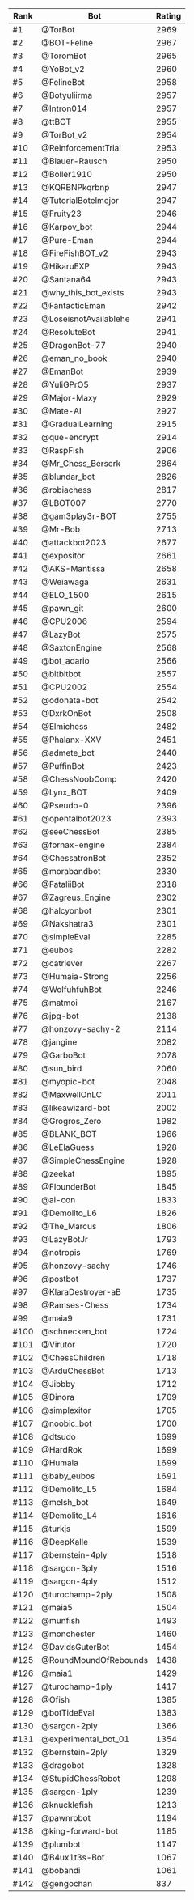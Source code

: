 Rank|Bot|Rating
---|---|---
#1|@TorBot|2969
#2|@BOT-Feline|2967
#3|@ToromBot|2965
#4|@YoBot_v2|2960
#5|@FelineBot|2958
#6|@Botyuliirma|2957
#7|@Intron014|2957
#8|@ttBOT|2955
#9|@TorBot_v2|2954
#10|@ReinforcementTrial|2953
#11|@Blauer-Rausch|2950
#12|@Boller1910|2950
#13|@KQRBNPkqrbnp|2947
#14|@TutorialBotelmejor|2947
#15|@Fruity23|2946
#16|@Karpov_bot|2944
#17|@Pure-Eman|2944
#18|@FireFishBOT_v2|2943
#19|@HikaruEXP|2943
#20|@Santana64|2943
#21|@why_this_bot_exists|2943
#22|@FantacticEman|2942
#23|@LoseisnotAvailablehe|2941
#24|@ResoluteBot|2941
#25|@DragonBot-77|2940
#26|@eman_no_book|2940
#27|@EmanBot|2939
#28|@YuliGPrO5|2937
#29|@Major-Maxy|2929
#30|@Mate-AI|2927
#31|@GradualLearning|2915
#32|@que-encrypt|2914
#33|@RaspFish|2906
#34|@Mr_Chess_Berserk|2864
#35|@blundar_bot|2826
#36|@robiachess|2817
#37|@LBOT007|2770
#38|@gam3play3r-BOT|2755
#39|@Mr-Bob|2713
#40|@attackbot2023|2677
#41|@expositor|2661
#42|@AKS-Mantissa|2658
#43|@Weiawaga|2631
#44|@ELO_1500|2615
#45|@pawn_git|2600
#46|@CPU2006|2594
#47|@LazyBot|2575
#48|@SaxtonEngine|2568
#49|@bot_adario|2566
#50|@bitbitbot|2557
#51|@CPU2002|2554
#52|@odonata-bot|2542
#53|@DxrkOnBot|2508
#54|@Elmichess|2482
#55|@Phalanx-XXV|2451
#56|@admete_bot|2440
#57|@PuffinBot|2423
#58|@ChessNoobComp|2420
#59|@Lynx_BOT|2409
#60|@Pseudo-0|2396
#61|@opentalbot2023|2393
#62|@seeChessBot|2385
#63|@fornax-engine|2384
#64|@ChessatronBot|2352
#65|@morabandbot|2330
#66|@FataliiBot|2318
#67|@Zagreus_Engine|2302
#68|@halcyonbot|2301
#69|@Nakshatra3|2301
#70|@simpleEval|2285
#71|@eubos|2282
#72|@catriever|2267
#73|@Humaia-Strong|2256
#74|@WolfuhfuhBot|2246
#75|@matmoi|2167
#76|@jpg-bot|2138
#77|@honzovy-sachy-2|2114
#78|@jangine|2082
#79|@GarboBot|2078
#80|@sun_bird|2060
#81|@myopic-bot|2048
#82|@MaxwellOnLC|2011
#83|@likeawizard-bot|2002
#84|@Grogros_Zero|1982
#85|@BLANK_BOT|1966
#86|@LeElaGuess|1928
#87|@SimpleChessEngine|1928
#88|@zeekat|1895
#89|@FlounderBot|1845
#90|@ai-con|1833
#91|@Demolito_L6|1826
#92|@The_Marcus|1806
#93|@LazyBotJr|1793
#94|@notropis|1769
#95|@honzovy-sachy|1746
#96|@postbot|1737
#97|@KlaraDestroyer-aB|1735
#98|@Ramses-Chess|1734
#99|@maia9|1731
#100|@schnecken_bot|1724
#101|@Virutor|1720
#102|@ChessChildren|1718
#103|@ArduChessBot|1713
#104|@Jibbby|1712
#105|@Dinora|1709
#106|@simplexitor|1705
#107|@noobic_bot|1700
#108|@dtsudo|1699
#109|@HardRok|1699
#110|@Humaia|1699
#111|@baby_eubos|1691
#112|@Demolito_L5|1684
#113|@melsh_bot|1649
#114|@Demolito_L4|1616
#115|@turkjs|1599
#116|@DeepKalle|1539
#117|@bernstein-4ply|1518
#118|@sargon-3ply|1516
#119|@sargon-4ply|1512
#120|@turochamp-2ply|1508
#121|@maia5|1504
#122|@munfish|1493
#123|@monchester|1460
#124|@DavidsGuterBot|1454
#125|@RoundMoundOfRebounds|1438
#126|@maia1|1429
#127|@turochamp-1ply|1417
#128|@Ofish|1385
#129|@botTideEval|1383
#130|@sargon-2ply|1366
#131|@experimental_bot_01|1354
#132|@bernstein-2ply|1329
#133|@dragobot|1328
#134|@StupidChessRobot|1298
#135|@sargon-1ply|1239
#136|@knucklefish|1213
#137|@pawnrobot|1194
#138|@king-forward-bot|1185
#139|@plumbot|1147
#140|@B4ux1t3s-Bot|1067
#141|@bobandi|1061
#142|@gengochan|837
